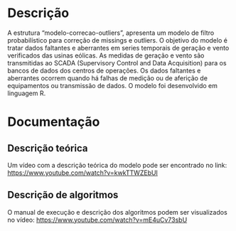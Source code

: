 # Descrição
A estrutura “modelo-correcao-outliers”, apresenta um modelo de filtro probabilístico para correção de missings e outliers. O objetivo do modelo é tratar dados faltantes e aberrantes em series temporais de geração e vento verificados das usinas eólicas. As medidas de geração e vento são transmitidas ao SCADA (Supervisory Control and Data Acquisition) para os bancos de dados dos centros de operações. Os dados faltantes e aberrantes ocorrem quando há falhas de medição ou de aferição de equipamentos ou transmissão de dados. O modelo foi desenvolvido em linguagem R.

# Documentação
## Descrição teórica
Um vídeo com a descrição teórica do modelo pode ser encontrado no link:
https://www.youtube.com/watch?v=kwkTTWZEbUI
## Descrição de algoritmos
O manual de execução e descrição dos algoritmos podem ser visualizados no vídeo:
https://www.youtube.com/watch?v=mE4uCv73sbU

